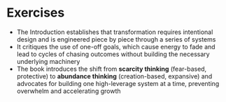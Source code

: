 # Exercises

- The Introduction establishes that transformation requires intentional design and is engineered piece by piece through a series of systems
- It critiques the use of one-off goals, which cause energy to fade and lead to cycles of chasing outcomes without building the necessary underlying machinery
- The book introduces the shift from **scarcity thinking** (fear-based, protective) to **abundance thinking** (creation-based, expansive) and advocates for building one high-leverage system at a time, preventing overwhelm and accelerating growth
